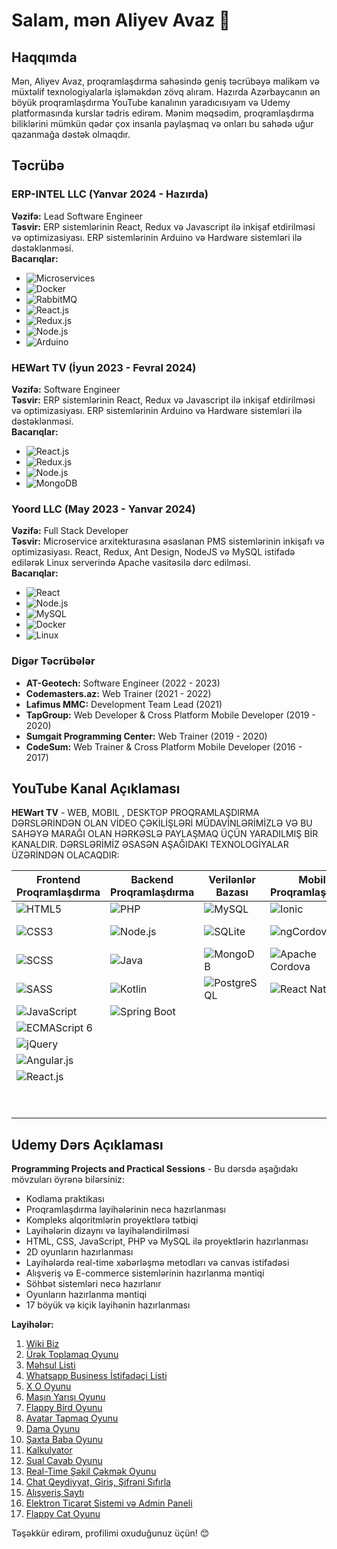 # Salam, mən Aliyev Avaz 👋

## Haqqımda
Mən, Aliyev Avaz, proqramlaşdırma sahəsində geniş təcrübəyə malikəm və müxtəlif texnologiyalarla işləməkdən zövq alıram. Hazırda Azərbaycanın ən böyük proqramlaşdırma YouTube kanalının yaradıcısıyam və Udemy platformasında kurslar tədris edirəm. Mənim məqsədim, proqramlaşdırma biliklərini mümkün qədər çox insanla paylaşmaq və onları bu sahədə uğur qazanmağa dəstək olmaqdır.

## Təcrübə

### ERP-INTEL LLC (Yanvar 2024 - Hazırda)
**Vəzifə:** Lead Software Engineer  
**Təsvir:** ERP sistemlərinin React, Redux və Javascript ilə inkişaf etdirilməsi və optimizasiyası. ERP sistemlərinin Arduino və Hardware sistemləri ilə dəstəklənməsi.  
**Bacarıqlar:**
- ![Microservices](https://img.shields.io/badge/Microservices-FF6F00?style=for-the-badge&logo=Microservices&logoColor=white)
- ![Docker](https://img.shields.io/badge/Docker-2496ED?style=for-the-badge&logo=docker&logoColor=white)
- ![RabbitMQ](https://img.shields.io/badge/RabbitMQ-FF6600?style=for-the-badge&logo=RabbitMQ&logoColor=white)
- ![React.js](https://img.shields.io/badge/React-61DAFB?style=for-the-badge&logo=react&logoColor=black)
- ![Redux.js](https://img.shields.io/badge/Redux-764ABC?style=for-the-badge&logo=redux&logoColor=white)
- ![Node.js](https://img.shields.io/badge/Node.js-339933?style=for-the-badge&logo=node.js&logoColor=white)
- ![Arduino](https://img.shields.io/badge/Arduino-00979D?style=for-the-badge&logo=arduino&logoColor=white)

### HEWart TV (İyun 2023 - Fevral 2024)
**Vəzifə:** Software Engineer  
**Təsvir:** ERP sistemlərinin React, Redux və Javascript ilə inkişaf etdirilməsi və optimizasiyası. ERP sistemlərinin Arduino və Hardware sistemləri ilə dəstəklənməsi.  
**Bacarıqlar:**
- ![React.js](https://img.shields.io/badge/React-61DAFB?style=for-the-badge&logo=react&logoColor=black)
- ![Redux.js](https://img.shields.io/badge/Redux-764ABC?style=for-the-badge&logo=redux&logoColor=white)
- ![Node.js](https://img.shields.io/badge/Node.js-339933?style=for-the-badge&logo=node.js&logoColor=white)
- ![MongoDB](https://img.shields.io/badge/MongoDB-47A248?style=for-the-badge&logo=mongodb&logoColor=white)

### Yoord LLC (May 2023 - Yanvar 2024)
**Vəzifə:** Full Stack Developer  
**Təsvir:** Microservice arxitekturasına əsaslanan PMS sistemlərinin inkişafı və optimizasiyası. React, Redux, Ant Design, NodeJS və MySQL istifadə edilərək Linux serverində Apache vasitəsilə dərc edilməsi.  
**Bacarıqlar:**
- ![React](https://img.shields.io/badge/React-61DAFB?style=for-the-badge&logo=react&logoColor=black)
- ![Node.js](https://img.shields.io/badge/Node.js-339933?style=for-the-badge&logo=node.js&logoColor=white)
- ![MySQL](https://img.shields.io/badge/MySQL-4479A1?style=for-the-badge&logo=mysql&logoColor=white)
- ![Docker](https://img.shields.io/badge/Docker-2496ED?style=for-the-badge&logo=docker&logoColor=white)
- ![Linux](https://img.shields.io/badge/Linux-FCC624?style=for-the-badge&logo=linux&logoColor=black)

### Digər Təcrübələr
- **AT-Geotech:** Software Engineer (2022 - 2023)
- **Codemasters.az:** Web Trainer (2021 - 2022)
- **Lafimus MMC:** Development Team Lead (2021)
- **TapGroup:** Web Developer & Cross Platform Mobile Developer (2019 - 2020)
- **Sumgait Programming Center:** Web Trainer (2019 - 2020)
- **CodeSum:** Web Trainer & Cross Platform Mobile Developer (2016 - 2017)

## YouTube Kanal Açıklaması
**HEWart TV** - WEB, MOBIL , DESKTOP PROQRAMLAŞDIRMA DƏRSLƏRİNDƏN OLAN VİDEO ÇƏKİLİŞLƏRİ MÜDAVİNLƏRİMİZLƏ VƏ BU SAHƏYƏ MARAĞI OLAN HƏRKƏSLƏ PAYLAŞMAQ ÜÇÜN YARADILMIŞ BİR KANALDIR. DƏRSLƏRİMİZ ƏSASƏN AŞAĞIDAKI TEXNOLOGİYALAR ÜZƏRİNDƏN OLACAQDIR:

| **Frontend Proqramlaşdırma** | **Backend Proqramlaşdırma** | **Verilənlər Bazası** | **Mobil Proqramlaşdırma** | **Game Programming** | **Desktop Proqramlaşdırma** | **Robotexnika** | **Console Proqramlaşdırma** | **Əlavə Texnologiyalar** |
|------------------------------|-----------------------------|-----------------------|---------------------------|----------------------|----------------------------|----------------|---------------------------|---------------------------|
| ![HTML5](https://img.shields.io/badge/HTML5-E34F26?style=for-the-badge&logo=html5&logoColor=white) | ![PHP](https://img.shields.io/badge/PHP-777BB4?style=for-the-badge&logo=php&logoColor=white) | ![MySQL](https://img.shields.io/badge/MySQL-4479A1?style=for-the-badge&logo=mysql&logoColor=white) | ![Ionic](https://img.shields.io/badge/Ionic-3880FF?style=for-the-badge&logo=ionic&logoColor=white) | ![Unity 3D](https://img.shields.io/badge/Unity-000000?style=for-the-badge&logo=unity&logoColor=white) | ![Python](https://img.shields.io/badge/Python-3776AB?style=for-the-badge&logo=python&logoColor=white) | ![Arduino](https://img.shields.io/badge/Arduino-00979D?style=for-the-badge&logo=arduino&logoColor=white) | ![C](https://img.shields.io/badge/C-00599C?style=for-the-badge&logo=c&logoColor=white) | ![Git](https://img.shields.io/badge/Git-F05032?style=for-the-badge&logo=git&logoColor=white) |
| ![CSS3](https://img.shields.io/badge/CSS3-1572B6?style=for-the-badge&logo=css3&logoColor=white) | ![Node.js](https://img.shields.io/badge/Node.js-339933?style=for-the-badge&logo=node.js&logoColor=white) | ![SQLite](https://img.shields.io/badge/SQLite-003B57?style=for-the-badge&logo=sqlite&logoColor=white) | ![ngCordova](https://img.shields.io/badge/ngCordova-FF7043?style=for-the-badge&logo=cordova&logoColor=white) | ![C#](https://img.shields.io/badge/C%23-239120?style=for-the-badge&logo=c-sharp&logoColor=white) | ![NW.js](https://img.shields.io/badge/NW.js-3C3C3C?style=for-the-badge&logo=nw.js&logoColor=white) | ![C](https://img.shields.io/badge/C-00599C?style=for-the-badge&logo=c&logoColor=white) | ![C++](https://img.shields.io/badge/C++-00599C?style=for-the-badge&logo=c%2B%2B&logoColor=white) | ![GitLab Runner](https://img.shields.io/badge/GitLab_Runner-FC6D26?style=for-the-badge&logo=gitlab&logoColor=white) |
| ![SCSS](https://img.shields.io/badge/SCSS-CC6699?style=for-the-badge&logo=sass&logoColor=white) | ![Java](https://img.shields.io/badge/Java-007396?style=for-the-badge&logo=java&logoColor=white) | ![MongoDB](https://img.shields.io/badge/MongoDB-47A248?style=for-the-badge&logo=mongodb&logoColor=white) | ![Apache Cordova](https://img.shields.io/badge/Apache_Cordova-E8E8E8?style=for-the-badge&logo=apache-cordova&logoColor=black) | | | | | ![Kubernetes](https://img.shields.io/badge/Kubernetes-326CE5?style=for-the-badge&logo=kubernetes&logoColor=white) |
| ![SASS](https://img.shields.io/badge/SASS-CC6699?style=for-the-badge&logo=sass&logoColor=white) | ![Kotlin](https://img.shields.io/badge/Kotlin-0095D5?style=for-the-badge&logo=kotlin&logoColor=white) | ![PostgreSQL](https://img.shields.io/badge/PostgreSQL-336791?style=for-the-badge&logo=postgresql&logoColor=white) | ![React Native](https://img.shields.io/badge/React_Native-20232A?style=for-the-badge&logo=react&logoColor=61DAFB) | | | | | ![Docker](https://img.shields.io/badge/Docker-2496ED?style=for-the-badge&logo=docker&logoColor=white) |
| ![JavaScript](https://img.shields.io/badge/JavaScript-F7DF1E?style=for-the-badge&logo=javascript&logoColor=black) | ![Spring Boot](https://img.shields.io/badge/Spring_Boot-6DB33F?style=for-the-badge&logo=spring-boot&logoColor=white) | | | | | | | ![RabbitMQ](https://img.shields.io/badge/RabbitMQ-FF6600?style=for-the-badge&logo=RabbitMQ&logoColor=white) |
| ![ECMAScript 6](https://img.shields.io/badge/ECMAScript_6-6F3E91?style=for-the-badge&logo=javascript&logoColor=white) | | | | | | | | ![Linux](https://img.shields.io/badge/Linux-FCC624?style=for-the-badge&logo=linux&logoColor=black) |
| ![jQuery](https://img.shields.io/badge/jQuery-0769AD?style=for-the-badge&logo=jquery&logoColor=white) | | | | | | | | ![Swagger API](https://img.shields.io/badge/Swagger-85EA2D?style=for-the-badge&logo=swagger&logoColor=black) |
| ![Angular.js](https://img.shields.io/badge/Angular.js-E23237?style=for-the-badge&logo=angular&logoColor=white) | | | | | | | | ![.htaccess](https://img.shields.io/badge/.htaccess-007ACC?style=for-the-badge&logo=apache&logoColor=white) |
| ![React.js](https://img.shields.io/badge/React-61DAFB?style=for-the-badge&logo=react&logoColor=black) | | | | | | | | ![Bower](https://img.shields.io/badge/Bower-FFCC2F?style=for-the-badge&logo=bower&logoColor=white) |
| | | | | | | | | ![npm](https://img.shields.io/badge/npm-CB3837?style=for-the-badge&logo=npm&logoColor=white) |
| | | | | | | | | ![Windows](https://img.shields.io/badge/Windows-0078D6?style=for-the-badge&logo=windows&logoColor=white) |

## Udemy Dərs Açıklaması
**Programming Projects and Practical Sessions** - Bu dərsdə aşağıdakı mövzuları öyrənə bilərsiniz:

- Kodlama praktikası
- Proqramlaşdırma layihələrinin necə hazırlanması
- Kompleks alqoritmlərin proyektlərə tətbiqi
- Layihələrin dizaynı və layihələndirilməsi
- HTML, CSS, JavaScript, PHP və MySQL ilə proyektlərin hazırlanması
- 2D oyunların hazırlanması
- Layihələrdə real-time xəbərləşmə metodları və canvas istifadəsi
- Alışveriş və E-commerce sistemlərinin hazırlanma məntiqi
- Söhbət sistemləri necə hazırlanır
- Oyunların hazırlanma məntiqi
- 17 böyük və kiçik layihənin hazırlanması

**Layihələr:**
1. [Wiki Biz](https://github.com/avazalijamal/Wiki-We)
2. [Ürək Toplamaq Oyunu](https://github.com/avazalijamal/Heart-Collecting-Game)
3. [Məhsul Listi](https://github.com/avazalijamal/Product-List)
4. [Whatsapp Business İstifadəçi Listi](https://github.com/avazalijamal/Whatsapp-Business-User-List)
5. [X O Oyunu](https://github.com/avazalijamal/X-O-Game)
6. [Maşın Yarışı Oyunu](https://github.com/avazalijamal/Car-Racing-Game)
7. [Flappy Bird Oyunu](https://github.com/avazalijamal/Flappy-Bird-Game)
8. [Avatar Tapmaq Oyunu](https://github.com/avazalijamal/Avatar-Find-Game)
9. [Dama Oyunu](https://github.com/avazalijamal/Checkers-Game)
10. [Şaxta Baba Oyunu](https://github.com/avazalijamal/Santa-Game)
11. [Kalkulyator](https://github.com/avazalijamal/Calculator)
12. [Sual Cavab Oyunu](https://github.com/avazalijamal/Question-and-Answer-Game)
13. [Real-Time Şəkil Çəkmək Oyunu](https://github.com/avazalijamal/Real-Time-Drawing-Game)
14. [Chat Qeydiyyat, Giriş, Şifrəni Sıfırla](https://github.com/avazalijamal/Chat-Registration-Login-Reset-Password)
15. [Alışveriş Saytı](https://github.com/avazalijamal/Shopping-Site)
16. [Elektron Ticarət Sistemi və Admin Paneli](https://github.com/avazalijamal/Electronic-Trading-System-and-Admin-Panel)
17. [Flappy Cat Oyunu](https://github.com/avazalijamal/Flappy-Cat-Game)

Təşəkkür edirəm, profilimi oxuduğunuz üçün! 😊

